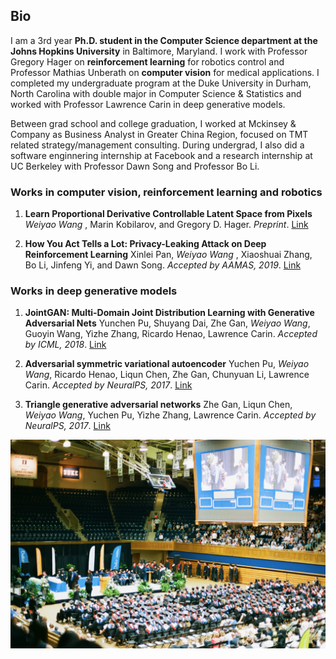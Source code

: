 ## Bio

I am a 3rd year **Ph.D. student in the Computer Science department at the Johns Hopkins University** in Baltimore, Maryland. I work with Professor Gregory Hager on **reinforcement learning** for robotics control and Professor Mathias Unberath on **computer vision** for medical applications. I completed my undergraduate program at the Duke University in Durham, North Carolina with double major in Computer Science & Statistics and worked with Professor Lawrence Carin in deep generative models.  

Between grad school and college graduation, I worked at Mckinsey & Company as Business Analyst in Greater China Region, focused on TMT related strategy/management consulting. During undergrad, I also did a software enginnering internship at Facebook and a research internship at UC Berkeley with Professor Dawn Song and Professor Bo Li.

### Works in computer vision, reinforcement learning and robotics

1. **Learn Proportional Derivative Controllable Latent Space from Pixels**
_Weiyao Wang_ , Marin Kobilarov, and Gregory D. Hager.
_Preprint_. [Link](arxiv.org/pdf/2110.08239)

1. **How You Act Tells a Lot: Privacy-Leaking Attack on Deep Reinforcement Learning**
Xinlei Pan, _Weiyao Wang_ , Xiaoshuai Zhang, Bo Li, Jinfeng Yi, and Dawn Song.
_Accepted by AAMAS, 2019_. [Link](arxiv.org/abs/1904.11082)

### Works in deep generative models 

1. **JointGAN: Multi-Domain Joint Distribution Learning with Generative Adversarial Nets**
Yunchen Pu, Shuyang Dai, Zhe Gan, _Weiyao Wang_, Guoyin Wang, Yizhe Zhang, Ricardo Henao, Lawrence Carin.
_Accepted by ICML, 2018_. [Link](arxiv.org/abs/1806.02978)

1. **Adversarial symmetric variational autoencoder**
Yuchen Pu, _Weiyao Wang_, Ricardo Henao, Liqun Chen, Zhe Gan, Chunyuan Li, Lawrence Carin.
_Accepted by NeuralPS, 2017_. [Link](papers.nips.cc/paper/7020-adversarial-symmetric-variational-autoencoder)

1. **Triangle generative adversarial networks**
Zhe Gan, Liqun Chen, _Weiyao Wang_, Yuchen Pu, Yizhe Zhang, Lawrence Carin.
_Accepted by NeuralPS, 2017_. [Link](papers.nips.cc/paper/7109-triangle-generative-adversarial-networks)

![Image](DukeGraduation.jpeg)



